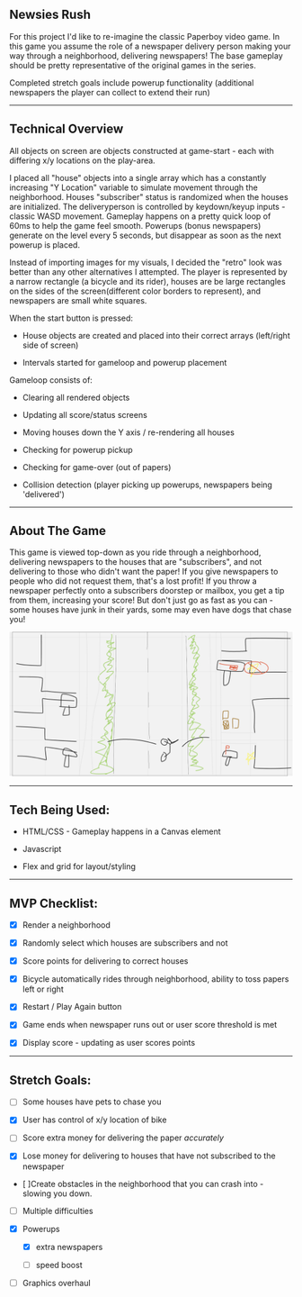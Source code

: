 ## Newsies Rush

For this project I'd like to re-imagine the classic Paperboy video game.  In this game you assume the role of a newspaper delivery person making your way through a neighborhood, delivering newspapers!  The base gameplay should be pretty representative of the original games in the series.

Completed stretch goals include powerup functionality (additional newspapers the player can collect to extend their run)

___
## Technical Overview

All objects on screen are objects constructed at game-start - each with differing x/y locations on the play-area.

I placed all "house" objects into a single array which has a constantly increasing "Y Location" variable to simulate movement through the neighborhood.  Houses "subscriber" status is randomized when the houses are initialized.  The deliveryperson is controlled by keydown/keyup inputs - classic WASD movement.  Gameplay happens on a pretty quick loop of 60ms to help the game feel smooth.  Powerups (bonus newspapers) generate on the level every 5 seconds, but disappear as soon as the next powerup is placed.

Instead of importing images for my visuals, I decided the "retro" look was better than any other alternatives I attempted.  The player is represented by a narrow rectangle (a bicycle and its rider), houses are be large rectangles on the sides of the screen(different color borders to represent), and newspapers are small white squares.

When the start button is pressed: 

* House objects are created and placed into their correct arrays (left/right side of screen)

* Intervals started for gameloop and powerup placement

Gameloop consists of:

* Clearing all rendered objects

* Updating all score/status screens

* Moving houses down the Y axis / re-rendering all houses

* Checking for powerup pickup

* Checking for game-over (out of papers)

* Collision detection (player picking up powerups, newspapers being 'delivered')


___
## About The Game

This game is viewed top-down as you ride through a neighborhood, delivering newspapers to the houses that are "subscribers", and not delivering to those who didn't want the paper!  If you give newspapers to people who did not request them, that's a lost profit!  If you throw a newspaper perfectly onto a subscribers doorstep or mailbox, you get a tip from them, increasing your score!  But don't just go as fast as you can - some houses have junk in their yards, some may even have dogs that chase you!

![Rough sketch of game](roughdraftp1img.png)
___
## Tech Being Used:

* HTML/CSS - Gameplay happens in a Canvas element

* Javascript

* Flex and grid for layout/styling

___

## MVP Checklist:

- [x] Render a neighborhood

- [x] Randomly select which houses are subscribers and not

- [x] Score points for delivering to correct houses

- [x] Bicycle automatically rides through neighborhood, ability to toss papers left or right

- [x] Restart / Play Again button

- [x] Game ends when newspaper runs out or user score threshold is met

- [x] Display score - updating as user scores points

___
## Stretch Goals:

- [ ] Some houses have pets to chase you

- [x] User has control of x/y location of bike

- [ ] Score extra money for delivering the paper *accurately*

- [x] Lose money for delivering to houses that have not subscribed to the newspaper

- [ ]Create obstacles in the neighborhood that you can crash into - slowing you down.

- [ ] Multiple difficulties

- [x] Powerups

    - [x] extra newspapers

    - [ ] speed boost

- [ ] Graphics overhaul
